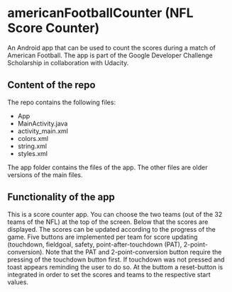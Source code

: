 # americanFootballCounter (NFL Score Counter)
An Android app that can be used to count the scores during a match of American Football. The app is part of the Google Developer Challenge Scholarship in collaboration with Udacity. 

## Content of the repo
The repo contains the following files:

* App
* MainActivity.java
* activity_main.xml
* colors.xml
* string.xml
* styles.xml

The app folder contains the files of the app. The other files are older versions of the main files. 

## Functionality of the app
This is a score counter app. You can choose the two teams (out of the 32 teams of the NFL) at the top of the screen. Below that the scores are displayed. The scores can be updated according to the progress of the game. Five buttons are implemented per team for score updating (touchdown, fieldgoal, safety, point-after-touchdown (PAT), 2-point-conversion). Note that the PAT and 2-point-conversion button require the pressing of the touchdown button first. If touchdown was not pressed and toast appears reminding the user to do so. At the buttom a reset-button is integrated in order to set the scores and teams to the respective start values. 

